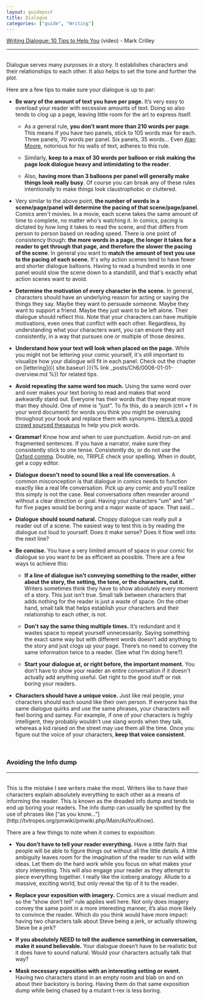 ```yaml
---
layout: guidepost
title: Dialogue
categories: ["guide", "Writing"]
---
```


[Writing Dialogue: 10 Tips to Help You](https://www.youtube.com/watch?v=zJGX2raiafU) (video) - Mark Crilley

<hr><br>
Dialogue serves many purposes in a story. It establishes characters and their relationships to each other. It also helps to set the tone and further the plot.

Here are a few tips to make sure your dialogue is up to par:

- **Be wary of the amount of text you have per page.** It’s very easy to overload your reader with excessive amounts of text. Doing so also tends to clog up a page, leaving little room for the art to express itself.

    - As a general rule, **you don’t want more than 210 words per page**. This means if you have two panels, stick to 105 words max for each. Three panels, 70 words per panel. Six panels, 35 words... Even [Alan Moore](http://downthetubes.net/?p=6793), notorious for his walls of text, adheres to this rule.

    - Similarly, **keep to a max of 30 words per balloon or risk making the page look dialogue heavy and intimidating to the reader**.

    - Also, **having more than 3 balloons per panel will generally make things look really busy**. Of course you can break any of these rules intentionally to make things look claustrophobic or cluttered.


- Very similar to the above point, **the number of words in a scene/page/panel will determine the pacing of that scene/page/panel**. Comics aren't movies. In a movie, each scene takes the same amount of time to complete, no matter who's watching it. In comics, pacing is dictated by how long it takes to read the scene, and that differs from person to person based on reading speed. There is one point of consistency though: **the more words in a page, the longer it takes for a reader to get through that page, and therefore the slower the pacing of the scene**. In general you want to **match the amount of text you use to the pacing of each scene.** It's why action scenes tend to have fewer and shorter dialogue balloons. Having to read a hundred words in one panel would slow the scene down to a standstill, and that's exactly what action scenes want to avoid.

- **Determine the motivation of every character in the scene.** In general, characters should have an underlying reason for acting or saying the things they say. Maybe they want to persuade someone. Maybe they want to support a friend. Maybe they just want to be left alone. Their dialogue should reflect this. Note that your characters can have multiple motivations, even ones that conflict with each other. Regardless, by understanding what your characters want, you can ensure they act consistently, in a way that pursues one or multiple of those desires.

- **Understand how your text will look when placed on the page.** While you might not be lettering your comic yourself, it's still important to visualize how your dialogue will fit in each panel. Check out the chapter on [lettering]({{ site.baseurl }}{% link _posts/Ch6/0006-01-01-overview.md %}) for related tips.

- **Avoid repeating the same word too much.** Using the same word over and over makes your text boring to read and makes that word awkwardly stand out. Everyone has their words that they repeat more than they should. One of mine is “just”. To fix this, do a search (ctrl + f in your word document) for words you think you might be overusing throughout your book and replace them with synonyms. [Here’s a good crowd sourced thesaurus](https://www.powerthesaurus.org/) to help you pick words.

- **Grammar!** Know how and when to use punctuation. Avoid run-on and fragmented sentences. If you have a narrator, make sure they consistently stick to one tense. Consistently do, or do not use the [Oxford comma](https://en.wikipedia.org/wiki/Serial_comma). Double, no, TRIPLE check your spelling. When in doubt, get a copy editor.

- **Dialogue doesn't need to sound like a real life conversation.** A common misconception is that dialogue in comics needs to function exactly like a real life conversation. Pick up any comic and you'll realize this simply is not the case. Real conversations often meander around without a clear direction or goal. Having your characters "um" and "ah" for five pages would be boring and a major waste of space. That said...

- **Dialogue should sound natural.** Choppy dialogue can really pull a reader out of a scene. The easiest way to test this is by reading the dialogue out loud to yourself. Does it make sense? Does it flow well into the next line?

- **Be concise.** You have a very limited amount of space in your comic for dialogue so you want to be as efficient as possible. There are a few ways to achieve this:

    - **If a line of dialogue isn’t conveying something to the reader, either about the story, the setting, the tone, or the characters, cut it.** Writers sometimes think they have to show absolutely every moment of a story. This just isn’t true. Small talk between characters that adds nothing for the reader is just a waste of space. On the other hand, small talk that helps establish your characters and their relationship to each other, is not.

    - **Don't say the same thing multiple times.** It’s redundant and it wastes space to repeat yourself unnecessarily. Saying something the exact same way but with different words doesn’t add anything to the story and just clogs up your page. There’s no need to convey the same information twice to a reader. (See what I’m doing here?)

    - **Start your dialogue at, or right before, the important moment.** You don’t have to show your reader an entire conversation if it doesn't actually add anything useful. Get right to the good stuff or risk boring your readers.

- **Characters should have a unique voice.** Just like real people, your characters should each sound like their own person. If everyone has the same dialogue quirks and use the same phrases, your characters will feel boring and samey. For example, if one of your characters is highly intelligent, they probably wouldn’t use slang words when they talk, whereas a kid raised on the street may use them all the time. Once you figure out the voice of your characters, **keep that voice consistent**.

<br>

### Avoiding the Info dump

<hr><br>
This is the mistake I see writers make the most. Writers like to have their characters explain absolutely everything to each other as a means of informing the reader. This is known as the dreaded info dump and tends to end up boring your readers. The info dump can usually be spotted by the use of phrases like [“as you know…”](http://tvtropes.org/pmwiki/pmwiki.php/Main/AsYouKnow). 

There are a few things to note when it comes to exposition:

- **You don’t have to tell your reader everything.** Have a little faith that people will be able to figure things out without all the little details. A little ambiguity leaves room for the imagination of the reader to run wild with ideas. Let them do the hard work while you focus on what makes your story interesting. This will also engage your reader as they attempt to piece everything together. I really like the iceberg analogy. Allude to a massive, exciting world, but only reveal the tip of it to the reader.

- **Replace your exposition with imagery.** Comics are a visual medium and so the “show don’t tell” rule applies well here. Not only does imagery convey the same point in a more interesting manner, it’s also more likely to convince the reader. Which do you think would have more impact: having two characters talk about Steve being a jerk, or actually showing Steve be a jerk?

- **If you absolutely NEED to tell the audience something in conversation, make it sound believable.** Your dialogue doesn’t have to be realistic but it does have to sound natural. Would your characters actually talk that way?

- **Mask necessary exposition with an interesting setting or event.** Having two characters stand in an empty room and blab on and on about their backstory is boring. Having them do that same exposition dump while being chased by a mutant t-rex is less boring.
